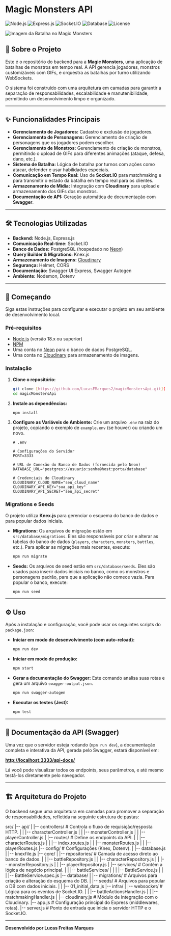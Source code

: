 # Magic Monsters API
![Node.js](https://img.shields.io/badge/Node.js-18.x-brightgreen) ![Express.js](https://img.shields.io/badge/Framework-Express.js-blue) ![Socket.IO](https://img.shields.io/badge/Real--Time-Socket.IO-yellow) ![Database](https://img.shields.io/badge/Database-PostgreSQL-blueviolet) ![License](https://img.shields.io/badge/License-ISC-lightgrey)

![Imagem da Batalha no Magic Monsters](http://googleusercontent.com/file_content/0)

## 📄 Sobre o Projeto

Este é o repositório do backend para a **Magic Monsters**, uma aplicação de batalhas de monstros em tempo real. A API gerencia jogadores, monstros customizáveis com GIFs, e orquestra as batalhas por turno utilizando WebSockets.

O sistema foi construído com uma arquitetura em camadas para garantir a separação de responsabilidades, escalabilidade e manutenibilidade, permitindo um desenvolvimento limpo e organizado.

---

## ✨ Funcionalidades Principais

-   **Gerenciamento de Jogadores:** Cadastro e exclusão de jogadores.
-   **Gerenciamento de Personagens:**  Gerenciamento de criação de personagens que os jogadores podem escolher.
-   **Gerenciamento de Monstros:** Gerenciamento de criação de monstros, permitindo o upload de GIFs para diferentes animações (ataque, defesa, dano, etc.).
-   **Sistema de Batalha:** Lógica de batalha por turnos com ações como atacar, defender e usar habilidades especiais.
-   **Comunicação em Tempo Real:** Uso de **Socket.IO** para matchmaking e para transmitir o estado da batalha em tempo real para os clientes.
-   **Armazenamento de Mídia:** Integração com **Cloudinary** para upload e armazenamento dos GIFs dos monstros.
-   **Documentação de API:** Geração automática de documentação com **Swagger**.

---

## 🛠️ Tecnologias Utilizadas

-   **Backend:** Node.js, Express.js
-   **Comunicação Real-time:** Socket.IO
-   **Banco de Dados:** PostgreSQL (hospedado no [Neon](https://neon.tech/))
-   **Query Builder & Migrations:** Knex.js
-   **Armazenamento de Imagens:** [Cloudinary](https://cloudinary.com/)
-   **Segurança:** Helmet, CORS
-   **Documentação:** Swagger UI Express, Swagger Autogen
-   **Ambiente:** Nodemon, Dotenv

---

## 🚀 Começando

Siga estas instruções para configurar e executar o projeto em seu ambiente de desenvolvimento local.

### Pré-requisitos

-   [Node.js](https://nodejs.org/) (versão 18.x ou superior)
-   [NPM](https://www.npmjs.com/)
-   Uma conta no [Neon](https://neon.tech/) para o banco de dados PostgreSQL.
-   Uma conta no [Cloudinary](https://cloudinary.com/) para armazenamento de imagens.

### Instalação

1.  **Clone o repositório:**
    ```bash
    git clone [https://github.com/LucasFMarques2/magicMonstersApi.git](https://github.com/LucasFMarques2/magicMonstersApi.git)
    cd magicMonstersApi
    ```

2.  **Instale as dependências:**
    ```bash
    npm install
    ```

3.  **Configure as Variáveis de Ambiente:**
    Crie um arquivo `.env` na raiz do projeto, copiando o exemplo de `example.env` (se houver) ou criando um novo.

    ```
    # .env

    # Configurações do Servidor
    PORT=3333

    # URL de Conexão do Banco de Dados (fornecida pelo Neon)
    DATABASE_URL="postgres://usuario:senha@host:porta/database"

    # Credenciais do Cloudinary
    CLOUDINARY_CLOUD_NAME="seu_cloud_name"
    CLOUDINARY_API_KEY="sua_api_key"
    CLOUDINARY_API_SECRET="seu_api_secret"
    ```

### Migrations e Seeds

O projeto utiliza **Knex.js** para gerenciar o esquema do banco de dados e para popular dados iniciais.

-   **Migrations:** Os arquivos de migração estão em `src/database/migrations`. Eles são responsáveis por criar e alterar as tabelas do banco de dados (`players`, `characters`, `monsters`, `battles`, etc.). Para aplicar as migrações mais recentes, execute:
    ```bash
    npm run migrate
    ```

-   **Seeds:** Os arquivos de seed estão em `src/database/seeds`. Eles são usados para inserir dados iniciais no banco, como os monstros e personagens padrão, para que a aplicação não comece vazia. Para popular o banco, execute:
    ```bash
    npm run seed
    ```

---

## ⚙️ Uso

Após a instalação e configuração, você pode usar os seguintes scripts do `package.json`:

-   **Iniciar em modo de desenvolvimento (com auto-reload):**
    ```bash
    npm run dev
    ```

-   **Iniciar em modo de produção:**
    ```bash
    npm start
    ```

-   **Gerar a documentação do Swagger:**
    Este comando analisa suas rotas e gera um arquivo `swagger-output.json`.
    ```bash
    npm run swagger-autogen
    ```

-   **Executar os testes (Jest):**
    ```bash
    npm test
    ```

---

## 📝 Documentação da API (Swagger)

Uma vez que o servidor esteja rodando (`npm run dev`), a documentação completa e interativa da API, gerada pelo Swagger, estará disponível em:

**[http://localhost:3333/api-docs/](http://localhost:3333/api-docs/)**

Lá você pode visualizar todos os endpoints, seus parâmetros, e até mesmo testá-los diretamente pelo navegador.

---

## 🏗️ Arquitetura do Projeto

O backend segue uma arquitetura em camadas para promover a separação de responsabilidades, refletida na seguinte estrutura de pastas:


src/
|-- api/
|   |-- controllers/        # Controla o fluxo de requisição/resposta HTTP.
|   |   |-- characterController.js
|   |   |-- monsterController.js
|   |   |-- playerController.js
|   |-- routes/             # Define os endpoints da API.
|   |   |-- characterRoutes.js
|   |   |-- index.routes.js
|   |   |-- monsterRoutes.js
|   |   |-- playerRoutes.js
|-- config/                 # Configurações (Knex, Dotenv).
|   |-- database.js
|   |-- knexfile.js
|-- core/
|   |-- repositories/       # Camada de acesso direto ao banco de dados.
|   |   |-- battleRepository.js
|   |   |-- characterRepository.js
|   |   |-- monsterRepository.js
|   |   |-- playerRepository.js
|   |-- services/           # Contém a lógica de negócio principal.
|   |   |-- battleServices/
|   |   |   |-- BattleService.js
|   |   |   |-- BattleService.spec.js
|-- database/
|   |-- migrations/         # Arquivos para criação e alteração do esquema do DB.
|   |-- seeds/              # Arquivos para popular o DB com dados iniciais.
|   |   |-- 01_initial_data.js
|-- infra/
|   |-- websocket/          # Lógica para os eventos de Socket.IO.
|   |   |-- battleActionsHandler.js
|   |   |-- matchmakingHandler.js
|   |-- cloudinary.js       # Módulo de integração com o Cloudinary.
|-- app.js                  # Configuração principal do Express (middlewares, rotas).
|-- server.js               # Ponto de entrada que inicia o servidor HTTP e o Socket.IO.


---
**Desenvolvido por Lucas Freitas Marques**
